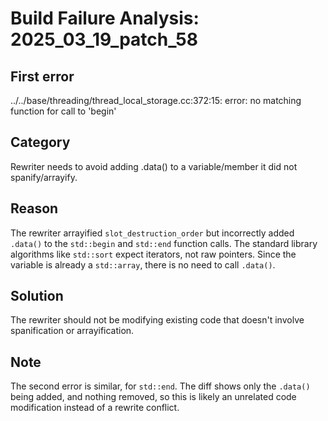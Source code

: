 # Build Failure Analysis: 2025_03_19_patch_58

## First error

../../base/threading/thread_local_storage.cc:372:15: error: no matching function for call to 'begin'

## Category
Rewriter needs to avoid adding .data() to a variable/member it did not spanify/arrayify.

## Reason
The rewriter arrayified `slot_destruction_order` but incorrectly added `.data()` to the `std::begin` and `std::end` function calls. The standard library algorithms like `std::sort` expect iterators, not raw pointers. Since the variable is already a `std::array`, there is no need to call `.data()`.

## Solution
The rewriter should not be modifying existing code that doesn't involve spanification or arrayification.

## Note
The second error is similar, for `std::end`. The diff shows only the `.data()` being added, and nothing removed, so this is likely an unrelated code modification instead of a rewrite conflict.